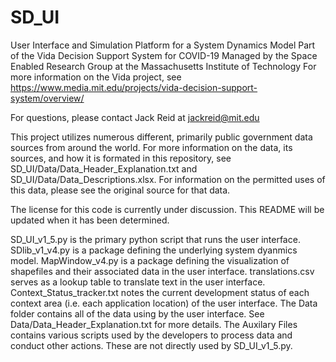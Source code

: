 # SD_UI
User Interface and Simulation Platform for a System Dynamics Model
Part of the Vida Decision Support System for COVID-19
Managed by the Space Enabled Research Group at the Massachusetts Institute of Technology
For more information on the Vida project, see https://www.media.mit.edu/projects/vida-decision-support-system/overview/

For questions, please contact Jack Reid at jackreid@mit.edu

This project utilizes numerous different, primarily public government data sources from around the world. For more information on the data, its sources, 
and how it is formated in this repository, see SD_UI/Data/Data_Header_Explanation.txt and SD_UI/Data/Data_Descriptions.xlsx. For information on the 
permitted uses of this data, please see the original source for that data.

The license for this code is currently under discussion. This README will be updated when it has been determined.

SD_UI_v1_5.py is the primary python script that runs the user interface.
SDlib_v1_v4.py is a package defining the underlying system dyanmics model.
MapWindow_v4.py is a package defining the visualization of shapefiles and their associated data in the user interface.
translations.csv serves as a lookup table to translate text in the user interface.
Context_Status_tracker.txt notes the current development status of each context area (i.e. each application location) of the user interface.
The Data folder contains all of the data using by the user interface. See Data/Data_Header_Explanation.txt for more details.
The Auxilary Files contains various scripts used by the developers to process data and conduct other actions. These are not directly used by SD_UI_v1_5.py.

